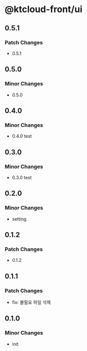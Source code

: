# @ktcloud-front/ui

## 0.5.1

### Patch Changes

- 0.5.1

## 0.5.0

### Minor Changes

- 0.5.0

## 0.4.0

### Minor Changes

- 0.4.0 test

## 0.3.0

### Minor Changes

- 0.3.0 test

## 0.2.0

### Minor Changes

- setting

## 0.1.2

### Patch Changes

- 0.1.2

## 0.1.1

### Patch Changes

- fix: 불필요 파일 삭제

## 0.1.0

### Minor Changes

- init
